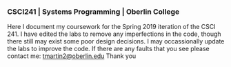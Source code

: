 ### CSCI241 | Systems Programming | Oberlin College

Here I document my coursework for the Spring 2019 iteration of the CSCI 241. I have edited the labs to remove any imperfections in the code, though there still may exist some poor design decisions. I may occassionally update the labs to improve the code. If there are any faults that you see please contact me: tmartin2@oberlin.edu Thank you
